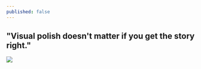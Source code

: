 ```yaml
---
published: false
---
```

## "Visual polish doesn't matter if you get the story right."

![]({{site.baseurl}}/https://lh3.googleusercontent.com/TVtNbJCA1FJ4acEwbrVSfZQO_i5CvIZaZdxoZtnu8yHOfPkfCp_cA8jUS_vk8cS4SnDfcdI7jeJDMw=s600)